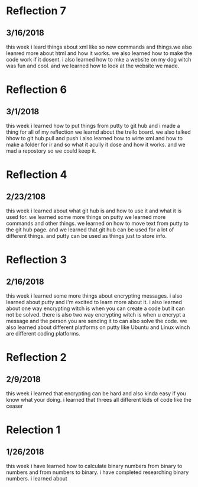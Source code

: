 # Reflection 7
## 3/16/2018
 this week i leard things about xml like so new commands and things.we also leanred more about html and how it works. we also learned how to make the code work if it dosent.
 i also learned how to mke a website on my dog witch was fun and cool. and we learned how to look at the website we made.




# Reflection 6
## 3/1/2018
 this week i learned how to put things from putty to git hub and i made a thing for all of my reflection we learnd about the trello board. we also talked hhow to git hub pull and push
i also learned how to wirte xml and how to make a folder for ir and so what it acully it dose and how it works. and we mad a repostory so we could keep it.


# Reflection 4
## 2/23/2108
 this week i learned about what git hub is and how to use it and what it is used for. we learned some more things on
 putty we learned more commands and other things. we learned on how to move text from putty to the git hub page. and
 we learned that git hub can be used for a lot of different things. and putty can be used as things just to store info.



# Reflection 3
## 2/16/2018
 this week i learned some more things about encrypting messages. i also learned about putty and i'm excited to learn more
 about it. i also learned about one way encrypting witch is when you can create a code but it can not be solved. there is
 also two way encrypting witch is when u encrypt a message and the person you are sending it to can also solve the code.
 we also learned about different platforms on putty like Ubuntu and Linux winch are different coding platforms.



# Reflection 2
## 2/9/2018
this week i learned that encrypting can be hard and also kinda easy if you know what your doing. i learned that threes all different kids of code like the ceaser



# Relection 1
## 1/26/2018
 this week i have learned how to calculate binary numbers from binary to numbers and from numbers to binary. i have completed researching binary numbers. i learned about



